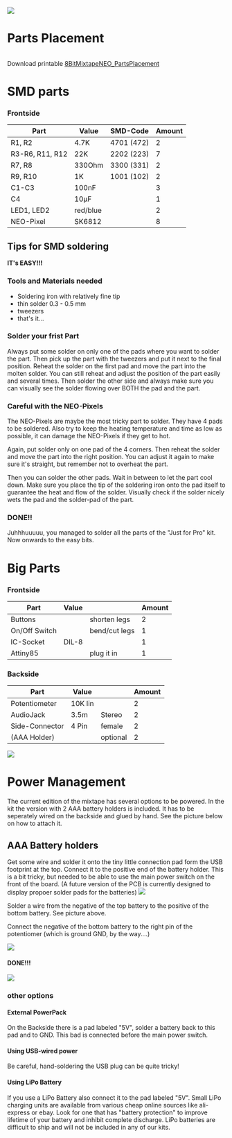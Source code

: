 ![](images/soldering_instructions/SMD_Soldering_overview.jpg)

# Parts Placement

![![](/assets/8BitMixtapeNEO_PartsPlacement_front_v05.png)](images/soldering_instructions/8BitMixtapeNEO_PartsPlacement_front_v05.png)

Download printable [8BitMixtapeNEO_PartsPlacement](https://github.com/8BitMixtape/8BitmixtapeNEO_ShenzhenReady/blob/master/8BitMixtapeNEO_PartsPlacement_V05.pdf)

# SMD parts
### Frontside

| Part            | Value    | SMD-Code   | Amount |
| ----------------|----------|------------|--------|
| R1, R2          | 4.7K     | 4701 (472) |   2    |
| R3-R6, R11, R12 | 22K      | 2202 (223) |   7    |
| R7, R8          | 330Ohm   | 3300 (331) |   2    |
| R9, R10         | 1K       | 1001 (102) |   2    |
| C1-C3           | 100nF    |            |   3    |
| C4              | 10µF     |            |   1    |
| LED1, LED2      | red/blue |            |   2    |
| NEO-Pixel       | SK6812   |            |   8    |

## Tips for SMD soldering

**IT's EASY!!!**

### Tools and Materials needed

* Soldering iron with relatively fine tip
* thin solder 0.3 - 0.5 mm
* tweezers
* that's it...

### Solder your frist Part

Always put some solder on only one of the pads where you want to solder the part. Then pick up the part with the tweezers and put it next to the final position. Reheat the solder on the first pad and move the part into the molten solder. You can still reheat and adjust the position of the part easily and several times. Then solder the other side and always make sure you can visually see the solder flowing over BOTH the pad and the part.

### Careful with the NEO-Pixels

The NEO-Pixels are maybe the most tricky part to solder. They have 4 pads to be soldered. Also try to keep the heating temperature and time as low as possible, it can damage the NEO-Pixels if they get to hot.

Again, put solder only on one pad of the 4 corners. Then reheat the solder and move the part into the right position. You can adjust it again to make sure it's straight, but remember not to overheat the part.

Then you can solder the other pads. Wait in between to let the part cool down. Make sure you place the tip of the soldering iron onto the pad itself to guarantee the heat and flow of the solder. Visually check if the solder nicely wets the pad and the solder-pad of the part.

### DONE!!

Juhhhuuuuu, you managed to solder all the parts of the "Just for Pro" kit. Now onwards to the easy bits.

# Big Parts
### Frontside
| Part            | Value    |            | Amount |
| ----------------|----------|------------|--------|
| Buttons         |          |shorten legs|   2    |
| On/Off Switch   |          |bend/cut legs|   1    |
| IC-Socket       | DIL-8    |            |   1    |
| Attiny85        |          | plug it in |   1    |

### Backside
| Part            | Value    |            | Amount |
| ----------------|----------|------------|--------|
| Potentiometer   | 10K lin  |            |   2    |
| AudioJack       | 3.5m     |  Stereo    |   2    |
| Side-Connector  | 4 Pin    |  female    |   2    |
| (AAA Holder)    |          |  optional  |   2    |

![](images/soldering_instructions/8BitMixtapeNEO_PartsPlacement_Back_v06.png)

# Power Management

The current edition of the mixtape has several options to be powered. In the kit the version with 2 AAA battery holders is included. It has to be seperately wired on the backside and glued by hand. See the picture below on how to attach it.

## AAA Battery holders
Get some wire and solder it onto the tiny little connection pad form the USB footprint at the top. Connect it to the positive end of the battery holder. This is a bit tricky, but needed to be able to use the main power switch on the front of the board. (A future version of the PCB is currently designed to display propoer solder pads for the batteries)
![](images/soldering_instructions/Soldering_Battery_positive.png)

Solder a wire from the negative of the top battery to the positive of the bottom battery. See picture above.

Connect the negative of the bottom battery to the right pin of the potentiomer (which is ground GND, by the way....)

![](images/soldering_instructions/Soldering_Battery_negative.png)

#### DONE!!!

![](images/soldering_instructions/BatteryHolder_backside.jpg)

### other options
#### External PowerPack

On the Backside there is a pad labeled "5V", solder a battery back to this pad and to GND. This bad is connected before the main power switch.

#### Using USB-wired power

Be careful, hand-soldering the USB plug can be quite tricky!

#### Using LiPo Battery

If you use a LiPo Battery also connect it to the pad labeled "5V". Small LiPo charging units are available from various cheap online sources like ali-express or ebay. Look for one that has "battery protection" to improve lifetime of your battery and inhibit complete discharge. LiPo batteries are difficult to ship and will not be included in any of our kits.